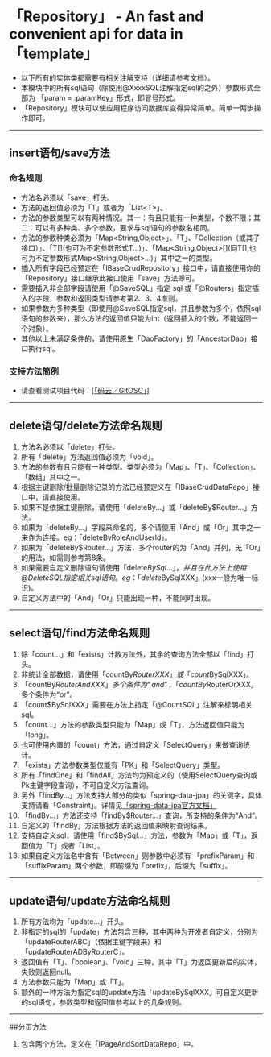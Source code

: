 # 「Repository」 - An fast and convenient api for data in 「template」
+ 以下所有的实体类都需要有相关注解支持（详细请参考文档）。
+ 本模块中的所有sql语句（除使用@XxxxSQL注解指定sql的之外）参数形式全部为 「param = :paramKey」形式，即冒号形式。
+ 「Repository」模块可以使应用程序访问数据库变得异常简单。简单一两步操作即可。
---
## insert语句/save方法
### 命名规则
+ 方法名必须以「save」打头。
+ 方法的返回值必须为「T」或者为「List\<T\>」。
+ 方法的参数类型可以有两种情况。其一：有且只能有一种类型，个数不限；其二：可以有多种类、多个参数，要求与sql语句的参数名相同。
+ 方法的参数种类必须为「Map<String,Object>」、「T」、「Collection<T>（或其子接口）」、「T\[](也可为不定参数形式T...)」、「Map<String,Object>\[](同T[],也可为不定参数形式Map<String,Object>...)」其中之一的类型。
+ 插入所有字段已经预定在「IBaseCrudRepository」接口中，请直接使用你的「Repository」接口继承此接口使用「save」方法即可。
+ 需要插入非全部字段请使用「@SaveSQL」指定 sql 或「@Routers」指定插入的字段，参数和返回类型请参考第2、3、4准则。
+ 如果参数为多种类型（即使用@SaveSQL指定sql，并且参数为多个，依照sql语句的参数来），那么方法的返回值只能为int（返回插入的个数，不能返回一个对象）。
+ 其他以上未满足条件的，请使用原生「DaoFactory」的「AncestorDao」接口执行sql。
### 支持方法简例
+ 请查看测试项目代码：<a href="https://gitee.com/wuwenbn/RepositoryTester/blob/master/src/main/java/me/wuwenbin/modules/repodata/repository/UserRepository.java" target="_blank">[「码云／GitOSC」]</a>
---
## delete语句/delete方法命名规则
1. 方法名必须以「delete」打头。
2. 所有「delete」方法返回值必须为「void」。
3. 方法的参数有且只能有一种类型。类型必须为「Map」、「T」、「Collection」、「数组」其中之一。
4. 根据主键删除/批量删除记录的方法已经预定义在「IBaseCrudDataRepo」接口中，请直接使用。
5. 如果不是依据主键删除，请使用「deleteBy...」或「deleteBy$Router...」方法。
6. 如果为「deleteBy...」字段来命名的，多个请使用「And」或「Or」其中之一来作为连接。eg：「deleteByRoleAndUserId」。
7. 如果为「deleteBy$Router...」方法，多个router的为「And」并列，无「Or」的用法，如需则参考第8条。
8. 如果需要自定义删除语句请使用「delete$BySql...」，并且在此方法上使用@DeleteSQL指定相关sql语句。eg：「delete$BySqlXXX」(xxx一般为唯一标识)。
9. 自定义方法中的「And」「Or」只能出现一种，不能同时出现。
---
## select语句/find方法命名规则
1. 除「count...」和「exists」计数方法外，其余的查询方法全部以「find」打头。
2. 非统计全部数据，请使用「countBy$RouterXXX」或「count$BySqlXXX」。
3. 「countBy$RouterAndXXX」多个条件为“and”，「countBy$RouterOrXXX」多个条件为“or”。
4. 「count$BySqlXXX」需要在方法上指定「@CountSQL」注解来标明相关sql。
5. 「count...」方法的参数类型只能为「Map」或「T」，方法返回值只能为「long」。
6. 也可使用内置的「count」方法，通过自定义「SelectQuery」来做查询统计。
7. 「exists」方法参数类型仅能有「PK」和「SelectQuery」类型。
8. 所有「findOne」和「findAll」方法均为预定义的（使用SelectQuery查询或Pk主键字段查询），不可自定义方法查询。
9. 另外「findBy...」方法支持大部分的类似「spring-data-jpa」的关键字，具体支持请看「Constraint」。详情见[「spring-data-jpa官方文档」](https://docs.spring.io/spring-data/jpa/docs/2.0.1.RELEASE/reference/html/#jpa.query-methods.query-creation)
10. 「findBy...」方法还支持「findBy$Router...」查询，所支持的条件为“And”。
11. 自定义的「findBy」方法根据方法的返回值来映射查询结果。
12. 支持自定义sql，请使用「find$BySql...」方法，参数为「Map」或「T」，返回值为「T」或者「List<T>」。
13. 如果自定义方法名中含有「Between」则参数中必须有 「prefixParam」和「suffixParam」两个参数，即前缀为「prefix」，后缀为「suffix」。
---
## update语句/update方法命名规则
1. 所有方法均为「update...」开头。
2. 非指定的sql的「update」方法包含三种，其中两种为开发者自定义，分别为「updateRouterABC」（依据主键字段来）和「updateRouterADByRouterC」。
3. 返回值有「T」、「boolean」、「void」三种，其中「T」为返回更新后的实体，失败则返回null。
4. 方法参数只能为「Map」或「T」。
5. 额外的一种方法为指定sql的update方法「updateBySqlXXX」可自定义更新的sql语句，参数类型和返回值参考以上的几条规则。
---
##分页方法
1. 包含两个方法，定义在「IPageAndSortDataRepo」中。
